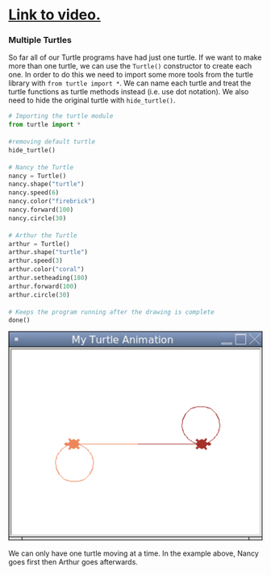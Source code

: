 # [Link to video.](https://www.youtube.com/watch?v=Ui8ynU302Xc&list=PLVD25niNi0BkyCc47RgZHKnmIh6nsupN7)

### Multiple Turtles

So far all of our Turtle programs have had just one turtle. If we want to make more than one turtle, we can use the `Turtle()` constructor to create each one. In order to do this we need to import some more tools from the turtle library with `from turtle import *`. We can name each turtle and treat the turtle functions as turtle methods instead (i.e. use dot notation). We also need to hide the original turtle with `hide_turtle()`.

```python
# Importing the turtle module
from turtle import *

#removing default turtle
hide_turtle()

# Nancy the Turtle
nancy = Turtle()
nancy.shape("turtle")
nancy.speed(6)
nancy.color("firebrick")
nancy.forward(100)
nancy.circle(30)

# Arthur the Turtle
arthur = Turtle()
arthur.shape("turtle")
arthur.speed(3)
arthur.color("coral")
arthur.setheading(180)
arthur.forward(100)
arthur.circle(30)

# Keeps the program running after the drawing is complete
done()
```

![](../Images/Turtle_Multiple_Turtles.png)

We can only have one turtle moving at a time. In the example above, Nancy goes first then Arthur goes afterwards.
